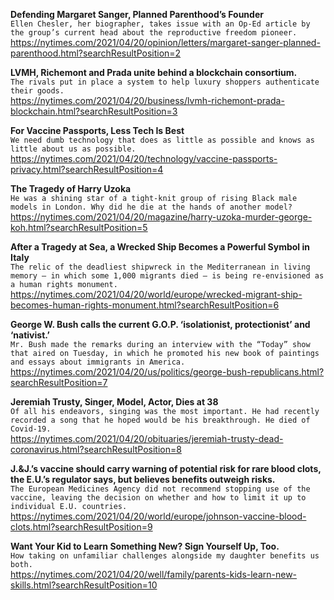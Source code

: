 **Defending Margaret Sanger, Planned Parenthood’s Founder**\
`Ellen Chesler, her biographer, takes issue with an Op-Ed article by the group’s current head about the reproductive freedom pioneer.`\
https://nytimes.com/2021/04/20/opinion/letters/margaret-sanger-planned-parenthood.html?searchResultPosition=2

**LVMH, Richemont and Prada unite behind a blockchain consortium.**\
`The rivals put in place a system to help luxury shoppers authenticate their goods.`\
https://nytimes.com/2021/04/20/business/lvmh-richemont-prada-blockchain.html?searchResultPosition=3

**For Vaccine Passports, Less Tech Is Best**\
`We need dumb technology that does as little as possible and knows as little about us as possible.`\
https://nytimes.com/2021/04/20/technology/vaccine-passports-privacy.html?searchResultPosition=4

**The Tragedy of Harry Uzoka**\
`He was a shining star of a tight-knit group of rising Black male models in London. Why did he die at the hands of another model?`\
https://nytimes.com/2021/04/20/magazine/harry-uzoka-murder-george-koh.html?searchResultPosition=5

**After a Tragedy at Sea, a Wrecked Ship Becomes a Powerful Symbol in Italy**\
`The relic of the deadliest shipwreck in the Mediterranean in living memory — in which some 1,000 migrants died — is being re-envisioned as a human rights monument.`\
https://nytimes.com/2021/04/20/world/europe/wrecked-migrant-ship-becomes-human-rights-monument.html?searchResultPosition=6

**George W. Bush calls the current G.O.P. ‘isolationist, protectionist’ and ‘nativist.’**\
`Mr. Bush made the remarks during an interview with the “Today” show that aired on Tuesday, in which he promoted his new book of paintings and essays about immigrants in America.`\
https://nytimes.com/2021/04/20/us/politics/george-bush-republicans.html?searchResultPosition=7

**Jeremiah Trusty, Singer, Model, Actor, Dies at 38**\
`Of all his endeavors, singing was the most important. He had recently recorded a song that he hoped would be his breakthrough. He died of Covid-19.`\
https://nytimes.com/2021/04/20/obituaries/jeremiah-trusty-dead-coronavirus.html?searchResultPosition=8

**J.&J.’s vaccine should carry warning of potential risk for rare blood clots, the E.U.’s regulator says, but believes benefits outweigh risks.**\
`The European Medicines Agency did not recommend stopping use of the vaccine, leaving the decision on whether and how to limit it up to individual E.U. countries.`\
https://nytimes.com/2021/04/20/world/europe/johnson-vaccine-blood-clots.html?searchResultPosition=9

**Want Your Kid to Learn Something New? Sign Yourself Up, Too.**\
`How taking on unfamiliar challenges alongside my daughter benefits us both.`\
https://nytimes.com/2021/04/20/well/family/parents-kids-learn-new-skills.html?searchResultPosition=10

